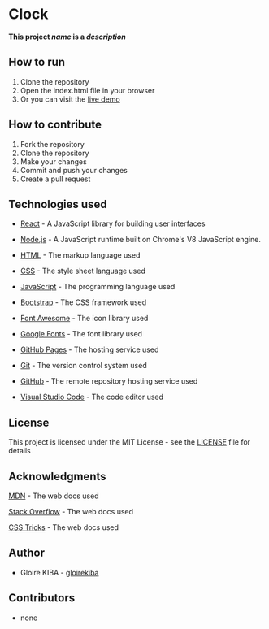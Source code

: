 # Clock

**This project *name* is a *description***

## How to run 

1. Clone the repository
2. Open the index.html file in your browser
3. Or you can visit the [live demo](https://example.com)

## How to contribute

1. Fork the repository
2. Clone the repository
3. Make your changes
4. Commit and push your changes
5. Create a pull request


## Technologies used
- [React](https://reactjs.org/) - A JavaScript library for building user interfaces
- [Node.js](https://nodejs.org/en/) - A JavaScript runtime built on Chrome's V8 JavaScript engine.
- [HTML](https://developer.mozilla.org/en-US/docs/Web/HTML) - The markup language used
- [CSS](https://developer.mozilla.org/en-US/docs/Web/CSS) - The style sheet language used
- [JavaScript](https://developer.mozilla.org/en-US/docs/Web/JavaScript) - The programming language used
- [Bootstrap](https://getbootstrap.com/) - The CSS framework used

- [Font Awesome](https://fontawesome.com/) - The icon library used

- [Google Fonts](https://fonts.google.com/) - The font library used

- [GitHub Pages](https://pages.github.com/) - The hosting service used
  
- [Git](https://git-scm.com/) - The version control system used

- [GitHub](https://github.com/) - The remote repository hosting service used

- [Visual Studio Code](https://code.visualstudio.com/) - The code editor used



## License

This project is licensed under the MIT License - see the [LICENSE](LICENSE) file for details

## Acknowledgments

[MDN](https://developer.mozilla.org/en-US/) - The web docs used

[Stack Overflow](https://stackoverflow.com/) - The web docs used

[CSS Tricks](https://css-tricks.com/) - The web docs used

## Author

* Gloire KIBA - [gloirekiba](https://github.com/gloirekiba)

## Contributors

* none


